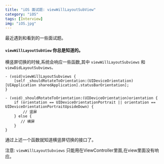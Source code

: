 ```yaml
---
title: "iOS 面试题: viewWillLayoutSubView"
category: "iOS"
tags: [Interview]
img: "iOS.jpg"
---
```

最近遇到和看到的一些面试题。

#### `viewWillLayoutSubView` 你总是知道的。

横竖屏切换的时候,系统会响应一些函数,其中 `viewWillLayoutSubviews` 和 `viewDidLayoutSubviews。`

```objc
- (void)viewWillLayoutSubviews {
    [self _shouldRotateToOrientation:(UIDeviceOrientation)[UIApplication sharedApplication].statusBarOrientation];
}

- (void)_shouldRotateToOrientation:(UIDeviceOrientation)orientation {
    if (orientation == UIDeviceOrientationPortrait || orientation == UIDeviceOrientationPortraitUpsideDown) {
        // 竖屏
    } else {
       // 横屏
    }
}
```

通过上述一个函数就知道横竖屏切换的接口了。

注意: `viewWillLayoutSubviews` 只能用在ViewController里面,在view里面没有响应。
